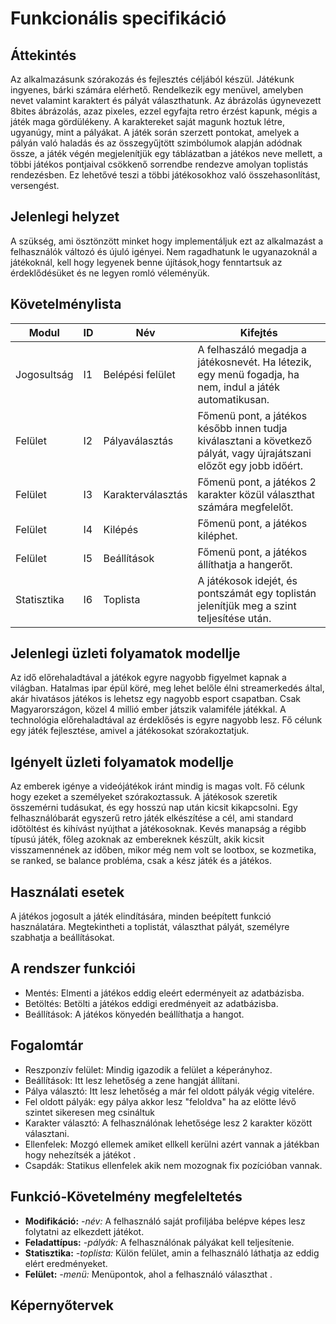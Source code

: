 ﻿# Funkcionális specifikáció

## Áttekintés
Az alkalmazásunk szórakozás és fejlesztés céljából készül. Játékunk ingyenes, bárki számára elérhető. Rendelkezik egy menüvel, amelyben nevet valamint karaktert és pályát választhatunk. Az ábrázolás úgynevezett 8bites ábrázolás, azaz pixeles, ezzel egyfajta retro érzést kapunk, mégis a játék maga gördülékeny. A karaktereket saját magunk hoztuk létre, ugyanúgy, mint a pályákat. A játék során szerzett pontokat, amelyek a pályán való haladás és az összegyűjtött szimbólumok alapján adódnak össze, a játék végén megjelenítjük egy táblázatban a játékos neve mellett, a többi játékos pontjaival csökkenő sorrendbe rendezve amolyan toplistás rendezésben. Ez lehetővé teszi a többi játékosokhoz való összehasonlítást, versengést.

## Jelenlegi helyzet
A szükség, ami ösztönzött minket hogy implementáljuk ezt az alkalmazást a felhasználók változó és újuló igényei. Nem ragadhatunk le ugyanazoknál a játékoknál, kell hogy legyenek benne újítások,hogy fenntartsuk az érdeklődésüket és ne legyen romló véleményük.

## Követelménylista
|    Modul    | ID |       Név        |                                                        Kifejtés                                                        |
|-------------|----|------------------|------------------------------------------------------------------------------------------------------------------------|
| Jogosultság | I1 | Belépési felület | A felhaszáló megadja a játékosnevét. Ha létezik, egy menü fogadja, ha nem, indul a játék automatikusan.                |
|   Felület   | I2 | Pályaválasztás   | Főmenü pont, a játékos később innen tudja kiválasztani a következő pályát, vagy újrajátszani előzőt egy jobb időért.   |
|   Felület   | I3 | Karakterválasztás| Főmenü pont, a játékos 2 karakter közül választhat számára megfelelőt.                                                 |
|   Felület   | I4 | Kilépés          | Főmenü pont, a játékos kiléphet.                                                                                       |
|   Felület   | I5 | Beállítások      | Főmenü pont, a játékos állíthatja a hangerőt.                                                                          |
| Statisztika | I6 | Toplista         | A játékosok idejét, és pontszámát egy toplistán jelenítjük meg a szint teljesítése után.                               |                                        |

## Jelenlegi üzleti folyamatok modellje
Az idő előrehaladtával a játékok egyre nagyobb figyelmet kapnak a világban. Hatalmas ipar épül köré, meg lehet belőle élni streamerkedés által, akár hivatásos játékos is lehetsz egy nagyobb esport csapatban. Csak Magyarországon, közel 4 millió ember játszik valamiféle játékkal. A technológia előrehaladtával az érdeklősés is egyre nagyobb lesz. Fő célunk egy játék fejlesztése, amivel a játékosokat szórakoztatjuk.

## Igényelt üzleti folyamatok modellje
Az emberek igénye a videójátékok iránt mindig is magas volt. Fő célunk hogy ezeket a személyeket szórakoztassuk. A játékosok szeretik összemérni tudásukat, és egy hosszú nap után kicsit kikapcsolni. Egy felhasználóbarát egyszerű retro játék elkészítése a cél, ami standard időtöltést és kihívást nyújthat a játékosoknak. Kevés manapság a régibb típusú játék, főleg azoknak az embereknek készült, akik kicsit visszamennének az időben, mikor még nem volt se lootbox, se kozmetika, se ranked, se balance probléma, csak a kész játék és a játékos.

## Használati esetek
A játékos jogosult a játék elindítására, minden beépített funkció használatára. Megtekintheti a toplistát, választhat pályát, személyre szabhatja a beállításokat.

## A rendszer funkciói
- Mentés: Elmenti a játékos eddig eleért ederményeit az adatbázisba. 
- Betöltés: Betölti a játékos eddigi eredményeit az adatbázisba.
- Beállítások: A játékos könyedén beállíthatja a hangot.

## Fogalomtár 
- Reszponzív felület: Mindig igazodik a felület a képerányhoz.
- Beállítások: Itt lesz lehetőség a zene hangját állítani. 
- Pálya választó: Itt lesz lehetőség a már fel oldott pályák végig vitelére.
- Fel oldott pályák: egy pálya akkor lesz "feloldva" ha az elötte lévő szintet sikeresen meg csináltuk
- Karakter választó: A felhasználónak lehetősége lesz 2 karakter között választani. 
- Ellenfelek: Mozgó ellemek amiket ellkell kerülni azért vannak a játékban hogy nehezítsék a játékot .
- Csapdák: Statikus ellenfelek akik nem mozognak fix pozícióban vannak.  

## Funkció-Követelmény megfeleltetés
- **Modifikáció:** *-név:* A felhasználó saját profiljába belépve képes lesz folytatni az elkezdett játékot.
- **Feladattípus:** *-pályák:* A felhasználónak pályákat kell teljesítenie.
- **Statisztika:** *-toplista:* Külön felület, amin a felhasználó láthatja az eddig elért eredményeket.
- **Felület:** *-menü:* Menüpontok, ahol a felhasználó választhat .

## Képernyőtervek
